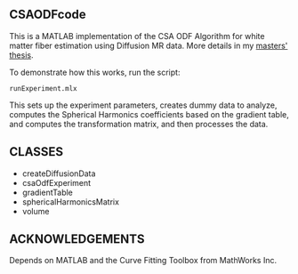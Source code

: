 ## CSAODFcode

This is a MATLAB implementation of the CSA ODF Algorithm for white matter fiber estimation using Diffusion MR data. More details in my [masters' thesis](http://conservancy.umn.edu/handle/11299/140183).

To demonstrate how this works, run the script:

`runExperiment.mlx`

This sets up the experiment parameters, creates dummy data to analyze, computes the Spherical Harmonics coefficients based on the gradient table, and computes the transformation matrix, and then processes the data.

## CLASSES

* createDiffusionData
* csaOdfExperiment
* gradientTable
* sphericalHarmonicsMatrix
* volume

## ACKNOWLEDGEMENTS

Depends on MATLAB and the Curve Fitting Toolbox from MathWorks Inc.